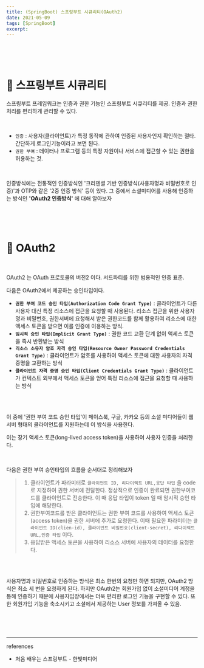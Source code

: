 ```yaml
---
title: (SpringBoot) 스프링부트 시큐리티(OAuth2)
date: 2021-05-09
tags: [SpringBoot]
excerpt: 
---
```



<br/>
<br/>
<br/>


# 🚀 스프링부트 시큐리티

스프링부트 프레임워크는 인증과 권한 기능인 스프링부트 시큐리티를 제공. 인증과 권한 처리를 편리하게 관리할 수 있다.

<br/>

* ```인증``` : 사용자(클라이언트)가 특정 동작에 관하여 인증된 사용자인지 확인하는 절타. 간단하게 로그인기능이라고 보면 된다. 
* ```권한 부여``` : 데이터나 프로그램 등의 특정 자원이나 서비스에 접근할 수 있는 권한을 허용하는 것. 

<br/>

인증방식에는 전통적인 인증방식인 '크리덴셜 기반 인증방식(사용자명과 비밀번호로 인증)'과 OTP와 같은 '2중 인증 방식' 등이 있다. 그 중에서 소셜미디어를 사용해 인증하는 방식인 **'OAuth2 인증방식'** 에 대해 알아보자

<br/>
<br/>
<br/>

# 🚀 OAuth2

<br/>

OAuth2 는 OAuth 프로토콜의 버전2 이다. 서드파티를 위한 범용적인 인증 표준. 

다음은 OAuth2에서 제공하는 승인타입이다. 

* **```권한 부여 코드 승인 타입(Authorization Code Grant Type)```** : 클라이언트가 다른 사용자 대신 특정 리소스에 접근을 요청할 때 사용된다. 리소스 접근을 위한 사용자명과 비밀번호, 권한서버에 요청해서 받은 권한코드를 함께 활용하여 리소스에 대한 액세스 토큰을 받으면 이를 인증에 이용하는 방식.
* **```임시적 승인 타입(Implicit Grant Type)```** : 권한 코드 교환 단계 없이 액세스 토큰을 즉시 반환받는 방식 
* **```리소스 소유자 암호 자격 승인 타입(Resource Owner Password Credentials Grant Type)```** : 클라이언트가 암호를 사용하여 액세스 토큰에 대한 사용자의 자격 증명을 교환하는 방식 
* **```클라이언트 자격 증명 승인 타입(Client Credentials Grant Type)```** : 클라이언트가 컨텍스트 외부에서 액세스 토큰을 얻어 특정 리소스에 접근을 요청할 때 사용하는 방식

<br/>
<br/>

이 중에 '권한 부여 코드 승인 타입'이 페이스북, 구글, 카카오 등의 소셜 미디어들이 웹 서버 형태의 클라이언트를 지원하는데 이 방식을 사용한다. 

이는 장기 액세스 토큰(long-lived access token)을 사용하여 사용자 인증을 처리한다. 

<br/>

다음은 권한 부여 승인타입의 흐름을 순서대로 정리해보자
 > 1. 클라이언트가 파라미터로 ```클라이언트 ID, 리다이렉트 URL,응답 타입``` 을 code로 지정하여 권한 서버에 전달한다. 정상적으로 인증이 완료되면 권한부여코드를 클라이언트로 전송한다. 이 때 응답 타입이 token 일 때 암시적 승인 타입에 해당한다. 
 > 2. 권한부여코드를 받은 클라이언트는 권한 부여 코드를 사용하여 액세스 토큰(access token)을 권한 서버에 추가로 요청한다. 이때 필요한 파라미터는 ```클라이언트 ID(clien-id), 클라이언트 비밀번호(client-secret), 리다이렉트 URL,인증 타입``` 이다. 
 > 3. 응답받은 액세스 토큰을 사용하여 리소스 서버에 사용자의 데이터를 요청한다. 

<br/>
<br/>


사용자명과 비밀번호로 인증하는 방식은 최소 한번의 요청만 하면 되지만, OAuth2 방식은 최소 세 번을 요청하게 된다. 하지만 OAuth2는 회원가입 없이 소셜미디어 계정을 통해 인증하기 때문에 사용자입장에서는 더욱 편리한 로그인 기능을 구현할 수 있다. 또한 회원가입 기능을 축소시키고 소셜에서 제공하는 User 정보를 가져올 수 있음. 


<br/>
<br/>
<br/>

---
references

- 처음 배우는 스프링부트 - 한빛미디어